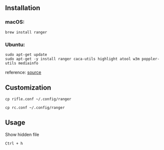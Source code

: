 ## Installation
### macOS:
```
brew install ranger
```
### Ubuntu:
```
sudo apt-get update
sudo apt-get -y install ranger caca-utils highlight atool w3m poppler-utils mediainfo
```
reference: [source](https://www.digitalocean.com/community/tutorials/installing-and-using-ranger-a-terminal-file-manager-on-a-ubuntu-vps)

## Customization
```
cp rifle.conf ~/.config/ranger
```
```
cp rc.conf ~/.config/ranger
```

## Usage
Show hidden file

```
Ctrl + h
```
